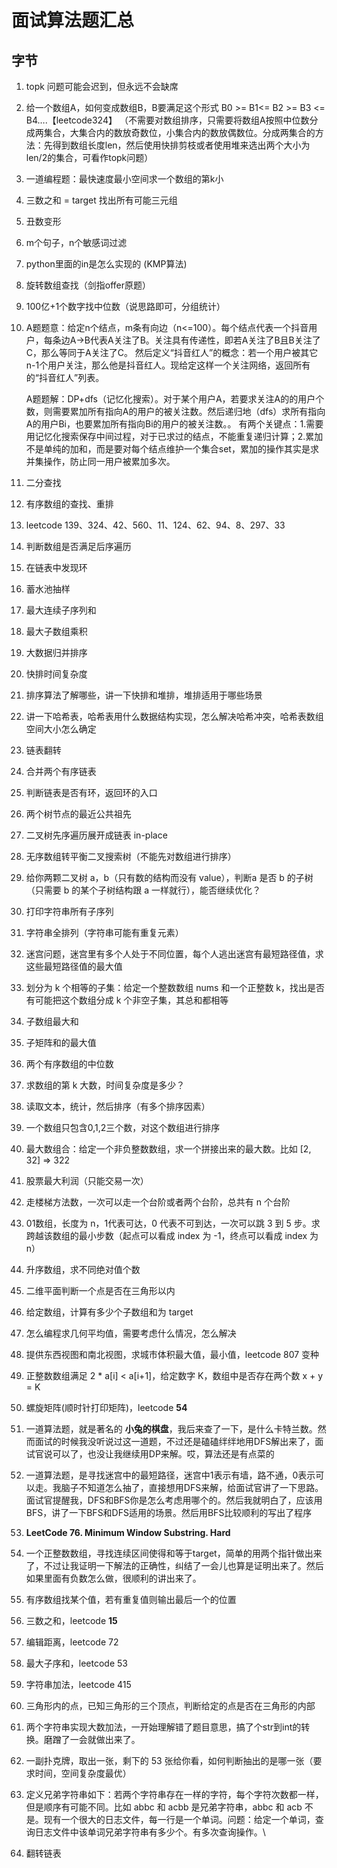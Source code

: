 # 面试算法题汇总

## 字节

1. topk 问题可能会迟到，但永远不会缺席

2. 给一个数组A，如何变成数组B，B要满足这个形式 B0 >= B1<= B2 >= B3 <= B4….【leetcode324】
   （不需要对数组排序，只需要将数组A按照中位数分成两集合，大集合内的数放奇数位，小集合内的数放偶数位。分成两集合的方法：先得到数组长度len，然后使用快排剪枝或者使用堆来选出两个大小为len/2的集合，可看作topk问题）

3. 一道编程题：最快速度最小空间求一个数组的第k小

4. 三数之和 = target 找出所有可能三元组

5. 丑数变形

6. m个句子，n个敏感词过滤

7. python里面的in是怎么实现的 (KMP算法)

8. 旋转数组查找（剑指offer原题）

9. 100亿+1个数字找中位数（说思路即可，分组统计）

10. A题题意：给定n个结点，m条有向边（n<=100）。每个结点代表一个抖音用户，每条边A->B代表A关注了B。关注具有传递性，即若A关注了B且B关注了C，那么等同于A关注了C。 然后定义“抖音红人”的概念：若一个用户被其它n-1个用户关注，那么他是抖音红人。现给定这样一个关注网络，返回所有的“抖音红人”列表。

    A题题解：DP+dfs（记忆化搜索）。对于某个用户A，若要求关注A的的用户个数，则需要累加所有指向A的用户的被关注数。然后递归地（dfs）求所有指向A的用户Bi，也要累加所有指向Bi的用户的被关注数。。 有两个关键点：1.需要用记忆化搜索保存中间过程，对于已求过的结点，不能重复递归计算；2.累加不是单纯的加和，而是要对每个结点维护一个集合set，累加的操作其实是求并集操作，防止同一用户被累加多次。

11. 二分查找

12. 有序数组的查找、重排

13. leetcode 139、324、42、560、11、124、62、94、8、297、33

14. 判断数组是否满足后序遍历

15. 在链表中发现环

16. 蓄水池抽样

17. 最大连续子序列和

18. 最大子数组乘积

19. 大数据归并排序

20. 快排时间复杂度

21. 排序算法了解哪些，讲一下快排和堆排，堆排适用于哪些场景

22. 讲一下哈希表，哈希表用什么数据结构实现，怎么解决哈希冲突，哈希表数组空间大小怎么确定

23. 链表翻转

24. 合并两个有序链表

25. 判断链表是否有环，返回环的入口

26. 两个树节点的最近公共祖先

27. 二叉树先序遍历展开成链表 in-place

28. 无序数组转平衡二叉搜索树（不能先对数组进行排序）

29. 给你两颗二叉树 a，b（只有数的结构而没有 value），判断a 是否 b 的子树（只需要 b 的某个子树结构跟 a 一样就行），能否继续优化？

30. 打印字符串所有子序列

31. 字符串全排列（字符串可能有重复元素）

32. 迷宫问题，迷宫里有多个人处于不同位置，每个人逃出迷宫有最短路径值，求这些最短路径值的最大值

33. 划分为 k 个相等的子集：给定一个整数数组 nums 和一个正整数 k，找出是否有可能把这个数组分成 k 个非空子集，其总和都相等

34. 子数组最大和

35. 子矩阵和的最大值

36. 两个有序数组的中位数

37. 求数组的第 k 大数，时间复杂度是多少？

38. 读取文本，统计，然后排序（有多个排序因素）

39. 一个数组只包含0,1,2三个数，对这个数组进行排序

40. 最大数组合：给定一个非负整数数组，求一个拼接出来的最大数。比如 [2, 32] => 322

41. 股票最大利润（只能交易一次）

42. 走楼梯方法数，一次可以走一个台阶或者两个台阶，总共有 n 个台阶

43. 01数组，长度为 n，1代表可达，0 代表不可到达，一次可以跳 3 到 5 步。求跨越该数组的最小步数（起点可以看成 index 为 -1，终点可以看成 index 为 n）

44. 升序数组，求不同绝对值个数

45. 二维平面判断一个点是否在三角形以内

46. 给定数组，计算有多少个子数组和为 target

47. 怎么编程求几何平均值，需要考虑什么情况，怎么解决

48. 提供东西视图和南北视图，求城市体积最大值，最小值，leetcode 807 变种

49. 正整数数组满足 2 * a[i] < a[i+1]，给定数字 K，数组中是否存在两个数 x + y = K

50. 螺旋矩阵(顺时针打印矩阵)，leetcode **54**

51. 一道算法题，就是著名的 **小兔的棋盘**，我后来查了一下，是什么卡特兰数。然而面试的时候我没听说过这一道题，不过还是磕磕绊绊地用DFS解出来了，面试官说可以了，也没让我继续用DP来解。哎，算法还是有点菜的

52. 一道算法题，是寻找迷宫中的最短路径，迷宫中1表示有墙，路不通，0表示可以走。我脑子不知道怎么抽了，直接想用DFS来解，给面试官讲了一下思路。面试官提醒我，DFS和BFS你是怎么考虑用哪个的。然后我就明白了，应该用BFS，讲了一下BFS和DFS适用的场景。然后用BFS比较顺利的写出了程序

53. **LeetCode 76. Minimum Window Substring. Hard**

54. 一个正整数数组，寻找连续区间使得和等于target，简单的用两个指针做出来了，不过让我证明一下解法的正确性，纠结了一会儿也算是证明出来了。然后如果里面有负数怎么做，很顺利的讲出来了。

55. 有序数组找某个值，若有重复值则输出最后一个的位置

56. 三数之和，leetcode **15**

57. 编辑距离，leetcode 72

58. 最大子序和，leetcode 53

59. 字符串加法，leetcode 415

60. 三角形内的点，已知三角形的三个顶点，判断给定的点是否在三角形的内部

61. 两个字符串实现大数加法，一开始理解错了题目意思，搞了个str到int的转换。磨蹭了一会就做出来了。

62. 一副扑克牌，取出一张，剩下的 53 张给你看，如何判断抽出的是哪一张（要求时间，空间复杂度最优）

63. 定义兄弟字符串如下：若两个字符串存在一样的字符，每个字符次数都一样，但是顺序有可能不同。比如 abbc 和 acbb 是兄弟字符串，abbc 和 acb 不是。现有一个很大的日志文件，每一行是一个单词。问题：给定一个单词，查询日志文件中该单词兄弟字符串有多少个。有多次查询操作。\

64. 翻转链表
